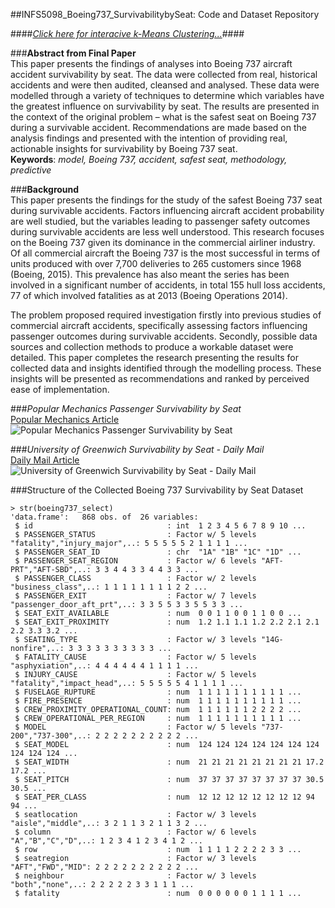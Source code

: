 ##INFS5098_Boeing737_SurvivabilitybySeat: Code and Dataset Repository
  

####*<a href="https://rjshanahan.shinyapps.io/publish01" target="_blank">Click here for interacive k-Means Clustering...</a>*####
  
    
###**Abstract from Final Paper**  
This paper presents the findings of analyses into Boeing 737 aircraft accident survivability by seat. The data were collected from real, historical accidents and were then audited, cleansed and analysed. These data were modelled through a variety of techniques to determine which variables have the greatest influence on survivability by seat. The results are presented in the context of the original problem – what is the safest seat on Boeing 737 during a survivable accident. Recommendations are made based on the analysis findings and presented with the intention of providing real, actionable insights for survivability by Boeing 737 seat.  
**Keywords**: *model, Boeing 737, accident, safest seat, methodology, predictive*  
  
  
###**Background**	  
This paper presents the findings for the study of the safest Boeing 737 seat during survivable accidents. Factors influencing aircraft accident probability are well studied, but the variables leading to passenger safety outcomes during survivable accidents are less well understood. This research focuses on the Boeing 737 given its dominance in the commercial airliner industry. Of all commercial aircraft the Boeing 737 is the most successful in terms of units produced with over 7,700 deliveries to 265 customers since 1968 (Boeing, 2015). This prevalence has also meant the series has been involved in a significant number of accidents, in total 155 hull loss accidents, 77 of which involved fatalities as at 2013 (Boeing Operations 2014).  
  
The problem proposed required investigation firstly into previous studies of commercial aircraft accidents, specifically assessing factors influencing passenger outcomes during survivable accidents. Secondly, possible data sources and collection methods to produce a workable dataset were detailed. This paper completes the research presenting the results for collected data and insights identified through the modelling process. These insights will be presented as recommendations and ranked by perceived ease of implementation.  
  
  
###*Popular Mechanics Passenger Survivability by Seat*  
[Popular Mechanics Article](http://www.popularmechanics.com/flight/a1918/4219452/)  
![Popular Mechanics Passenger Survivability by Seat](http://pop.h-cdn.co/assets/cm/15/05/54c88150d6d95_-_aircrash-seat-illo-0807.gif)
  
###*University of Greenwich Survivability by Seat - Daily Mail*   
[Daily Mail Article](http://www.popularmechanics.com/flight/a1918/4219452/)  
![University of Greenwich Survivability by Seat - Daily Mail](http://i.dailymail.co.uk/i/pix/2008/06/26/article-1029719-01C1F81300000578-944_468x298.jpg)
  
###Structure of the Collected Boeing 737 Survivability by Seat Dataset  
  
```
> str(boeing737_select)
'data.frame':	868 obs. of  26 variables:
 $ id                              : int  1 2 3 4 5 6 7 8 9 10 ...
 $ PASSENGER_STATUS                : Factor w/ 5 levels "fatality","injury_major",..: 5 5 5 5 5 2 1 1 1 1 ...
 $ PASSENGER_SEAT_ID               : chr  "1A" "1B" "1C" "1D" ...
 $ PASSENGER_SEAT_REGION           : Factor w/ 6 levels "AFT-PRT","AFT-SBD",..: 3 3 4 4 3 3 4 4 3 3 ...
 $ PASSENGER_CLASS                 : Factor w/ 2 levels "business_class",..: 1 1 1 1 1 1 1 1 2 2 ...
 $ PASSENGER_EXIT                  : Factor w/ 7 levels "passenger_door_aft_prt",..: 3 3 5 5 3 3 5 5 3 3 ...
 $ SEAT_EXIT_AVAILABLE             : num  0 0 1 1 0 0 1 1 0 0 ...
 $ SEAT_EXIT_PROXIMITY             : num  1.2 1.1 1.1 1.2 2.2 2.1 2.1 2.2 3.3 3.2 ...
 $ SEATING_TYPE                    : Factor w/ 3 levels "14G-nonfire",..: 3 3 3 3 3 3 3 3 3 3 ...
 $ FATALITY_CAUSE                  : Factor w/ 5 levels "asphyxiation",..: 4 4 4 4 4 4 1 1 1 1 ...
 $ INJURY_CAUSE                    : Factor w/ 5 levels "fatality","impact_head",..: 5 5 5 5 5 4 1 1 1 1 ...
 $ FUSELAGE_RUPTURE                : num  1 1 1 1 1 1 1 1 1 1 ...
 $ FIRE_PRESENCE                   : num  1 1 1 1 1 1 1 1 1 1 ...
 $ CREW_PROXIMITY_OPERATIONAL_COUNT: num  1 1 1 1 1 1 2 2 2 2 ...
 $ CREW_OPERATIONAL_PER_REGION     : num  1 1 1 1 1 1 1 1 1 1 ...
 $ MODEL                           : Factor w/ 5 levels "737-200","737-300",..: 2 2 2 2 2 2 2 2 2 2 ...
 $ SEAT_MODEL                      : num  124 124 124 124 124 124 124 124 124 124 ...
 $ SEAT_WIDTH                      : num  21 21 21 21 21 21 21 21 17.2 17.2 ...
 $ SEAT_PITCH                      : num  37 37 37 37 37 37 37 37 30.5 30.5 ...
 $ SEAT_PER_CLASS                  : num  12 12 12 12 12 12 12 12 94 94 ...
 $ seatlocation                    : Factor w/ 3 levels "aisle","middle",..: 3 2 1 1 3 2 1 1 3 2 ...
 $ column                          : Factor w/ 6 levels "A","B","C","D",..: 1 2 3 4 1 2 3 4 1 2 ...
 $ row                             : num  1 1 1 1 2 2 2 2 3 3 ...
 $ seatregion                      : Factor w/ 3 levels "AFT","FWD","MID": 2 2 2 2 2 2 2 2 2 2 ...
 $ neighbour                       : Factor w/ 3 levels "both","none",..: 2 2 2 2 2 3 3 1 1 1 ...
 $ fatality                        : num  0 0 0 0 0 0 1 1 1 1 ...
```
